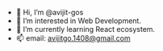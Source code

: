 - 👋 Hi, I’m @avijit-gos
- 👀 I’m interested in Web Development.
- 🌱 I’m currently learning React ecosystem.
- 📫 email: avijitgo.1408@gmail.com

<!---
avijit-gos/avijit-gos is a ✨ special ✨ repository because its `README.md` (this file) appears on your GitHub profile.
You can click the Preview link to take a look at your changes.
--->
